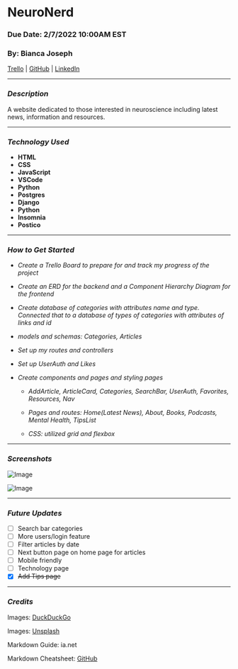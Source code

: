 # **NeuroNerd**

### **Due Date: 2/7/2022 10:00AM EST**

### **By: Bianca Joseph**

[Trello](https://trello.com/b/NLBwnVTB/neuronerd) | [GitHub](https://github.com/biancajoseph101) | [LinkedIn](www.linkedin.com/biancaclairejoseph)

---

### **_Description_**

A website dedicated to those interested in neuroscience including latest news, information and resources.

---

### **_Technology Used_**

- **HTML**
- **CSS**
- **JavaScript**
- **VSCode**
- **Python**
- **Postgres**
- **Django**
- **Python**
- **Insomnia**
- **Postico**

---

### **_How to Get Started_**

- _Create a Trello Board to prepare for and track my progress of the project_
- _Create an ERD for the backend and a Component Hierarchy Diagram for the frontend_
- _Create database of categories with attributes name and type. Connected that to a database of types of categories with attributes of links and id_
- _models and schemas: Categories, Articles_
- _Set up my routes and controllers_
- _Set up UserAuth and Likes_
- _Create components and pages and styling pages_

  - _AddArticle, ArticleCard, Categories, SearchBar, UserAuth, Favorites, Resources, Nav_

  - _Pages and routes: Home(Latest News), About, Books, Podcasts, Mental Health, TipsList_

  - _CSS: utilized grid and flexbox_

---

### **_Screenshots_**

![Image](https://i.imgur.com/RQvX9y9.png)

![Image](https://i.imgur.com/m9pmTAH.png)

---

### **_Future Updates_**

- [ ] Search bar categories
- [ ] More users/login feature
- [ ] Filter articles by date
- [ ] Next button page on home page for articles
- [ ] Mobile friendly
- [ ] Technology page
- [x] ~~Add Tips page~~

---

### **_Credits_**

Images: [DuckDuckGo](www.duckduckgo.com)

Images: [Unsplash](www.unsplash.com)

Markdown Guide: ia.net

Markdown Cheatsheet: [GitHub](www.github.com)
